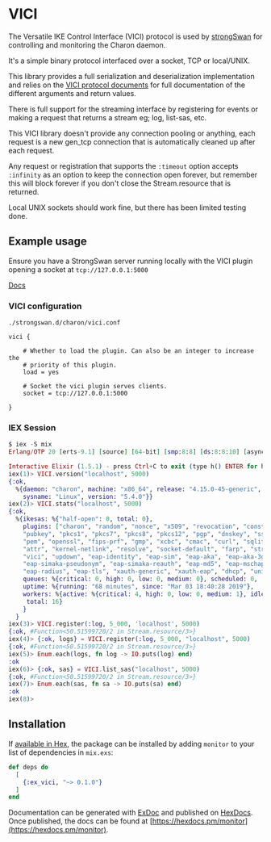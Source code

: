 # VICI

The Versatile IKE Control Interface (VICI) protocol is used by [strongSwan](https://strongswan.org/) for controlling and monitoring the Charon daemon.

It's a simple binary protocol interfaced over a socket, TCP or local/UNIX.

This library provides a full serialization and deserialization implementation and relies on the [VICI protocol documents](./VICI-PROTOCOL.md) for full documentation of the different arguments and return values.

There is full support for the streaming interface by registering for events or making a request that returns a stream eg; log, list-sas, etc.

This VICI library doesn't provide any connection pooling or anything, each request is a new gen_tcp connection that is automatically cleaned up after each request.

Any request or registration that supports the `:timeout` option accepts `:infinity` as an option to keep the connection open forever, but remember this will block forever if you don't close the Stream.resource that is returned.

Local UNIX sockets should work fine, but there has been limited testing done.

## Example usage

Ensure you have a StrongSwan server running locally with the VICI plugin opening a socket at `tcp://127.0.0.1:5000`

[Docs](https://wiki.strongswan.org/projects/strongswan/wiki/Vici)

### VICI configuration

`./strongswan.d/charon/vici.conf`

```
vici {

    # Whether to load the plugin. Can also be an integer to increase the
    # priority of this plugin.
    load = yes

    # Socket the vici plugin serves clients.
    socket = tcp://127.0.0.1:5000

}
```

### IEX Session

```elixir
$ iex -S mix
Erlang/OTP 20 [erts-9.1] [source] [64-bit] [smp:8:8] [ds:8:8:10] [async-threads:10] [hipe] [kernel-poll:false]

Interactive Elixir (1.5.1) - press Ctrl+C to exit (type h() ENTER for help)
iex(1)> VICI.version("localhost", 5000)
{:ok,
  %{daemon: "charon", machine: "x86_64", release: "4.15.0-45-generic",
    sysname: "Linux", version: "5.4.0"}}
iex(2)> VICI.stats("localhost", 5000)  
{:ok,
  %{ikesas: %{"half-open": 0, total: 0},
    plugins: ["charon", "random", "nonce", "x509", "revocation", "constraints",
    "pubkey", "pkcs1", "pkcs7", "pkcs8", "pkcs12", "pgp", "dnskey", "sshkey",
    "pem", "openssl", "fips-prf", "gmp", "xcbc", "cmac", "curl", "sqlite",
    "attr", "kernel-netlink", "resolve", "socket-default", "farp", "stroke",
    "vici", "updown", "eap-identity", "eap-sim", "eap-aka", "eap-aka-3gpp2",
    "eap-simaka-pseudonym", "eap-simaka-reauth", "eap-md5", "eap-mschapv2",
    "eap-radius", "eap-tls", "xauth-generic", "xauth-eap", "dhcp", "unity"],
    queues: %{critical: 0, high: 0, low: 0, medium: 0}, scheduled: 0,
    uptime: %{running: "68 minutes", since: "Mar 03 18:40:28 2019"},
    workers: %{active: %{critical: 4, high: 0, low: 0, medium: 1}, idle: 11,
     total: 16}
    }
  }
iex(3)> VICI.register(:log, 5_000, 'localhost', 5000)
{:ok, #Function<50.51599720/2 in Stream.resource/3>}
iex(4)> {:ok, logs} = VICI.register(:log, 5_000, "localhost", 5000)
{:ok, #Function<50.51599720/2 in Stream.resource/3>}
iex(5)> Enum.each(logs, fn log -> IO.puts(log) end)                
:ok
iex(6)> {:ok, sas} = VICI.list_sas("localhost", 5000)              
{:ok, #Function<50.51599720/2 in Stream.resource/3>}
iex(7)> Enum.each(sas, fn sa -> IO.puts(sa) end)     
:ok
iex(8)>
```

## Installation

If [available in Hex](https://hex.pm/docs/publish), the package can be installed
by adding `monitor` to your list of dependencies in `mix.exs`:

```elixir
def deps do
  [
    {:ex_vici, "~> 0.1.0"}
  ]
end
```

Documentation can be generated with [ExDoc](https://github.com/elixir-lang/ex_doc)
and published on [HexDocs](https://hexdocs.pm). Once published, the docs can
be found at [https://hexdocs.pm/monitor](https://hexdocs.pm/monitor).
